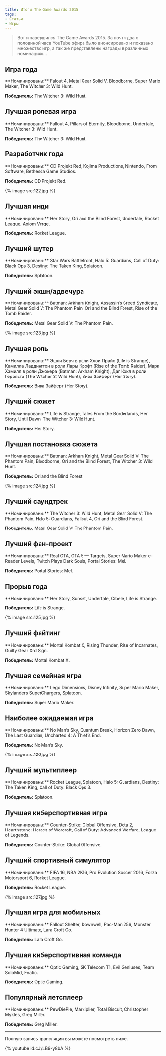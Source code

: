 ```yaml
---
title: Итоги The Game Awards 2015
tags:
- Статьи
- Игры
---
```


> Вот и завершился The Game Awards 2015. За почти два с половиной часа YouTube эфира было анонсировано и показано множество игр, а так же представлены награды в различных номинациях…

## Игра года

<div class="block" markdown="1">
**Номинированы:** Falout 4, Metal Gear Solid V, Bloodborne, Super Mario Maker, The Witcher 3: Wild Hunt.

**Победитель:** The Witcher 3: Wild Hunt.
</div>

## Лучшая ролевая игра

<div class="block" markdown="1">
**Номинированы:** Fallout 4, Pillars of Eternity, Bloodborne, Undertale, The Witcher 3: Wild Hunt.

**Победитель:** The Witcher 3: Wild Hunt.
</div>

## Разработчик года

<div class="block" markdown="1">
**Номинированы:** CD Projekt Red, Kojima Productions, Nintendo, From Software, Bethesda Game Studios.

**Победитель:** CD Projekt Red.
</div>

{% image src:122.jpg %}

## Лучшая инди

<div class="block" markdown="1">
**Номинированы:** Her Story, Ori and the Blind Forest, Undertale, Rocket League, Axiom Verge.

**Победитель:** Rocket League.
</div>

## Лучший шутер

<div class="block" markdown="1">
**Номинированы:** Star Wars Battlefront, Halo 5: Guardians, Call of Duty: Black Ops 3, Destiny: The Taken King, Splatoon.

**Победитель:** Splatoon.
</div>

## Лучший экшн/адвечура

<div class="block" markdown="1">
**Номинированы:** Batman: Arkham Knight, Assassin’s Creed Syndicate, Metal Gear Solid V: The Phantom Pain, Ori and the Blind Forest, Rise of the Tomb Raider.

**Победитель:** Metal Gear Solid V: The Phantom Pain.
</div>

{% image src:123.jpg %}

## Лучшая роль

<div class="block" markdown="1">
**Номинированы:** Эшли Берч в роли Хлои Прайс (Life is Strange), Камилла Ладдингтон в роли Лары Крофт (Rise of the Tomb Raider), Марк Хэмилл в роли Джокера (Batman: Arkham Knight), Даг Кокл в роли Геральта (The Witcher 3: Wild Hunt), Вива Зайферт (Her Story).

**Победитель:** Вива Зайферт (Her Story).
</div>

## Лучший сюжет

<div class="block" markdown="1">
**Номинированы:** Life is Strange, Tales From the Borderlands, Her Story, Until Dawn, The Witcher 3: Wild Hunt.

**Победитель:** Her Story.
</div>

## Лучшая постановка сюжета

<div class="block" markdown="1">
**Номинированы:** Batman: Arkham Knight, Metal Gear Solid V: The Phantom Pain, Bloodborne, Ori and the Blind Forest, The Witcher 3: Wild Hunt.

**Победитель:** Ori and the Blind Forest.
</div>

{% image src:124.jpg %}

## Лучший саундтрек

<div class="block" markdown="1">
**Номинированы:** The Witcher 3: Wild Hunt, Metal Gear Solid V: The Phantom Pain, Halo 5: Guardians, Fallout 4, Ori and the Blind Forest.

**Победитель:** Metal Gear Solid V: The Phantom Pain.
</div>

## Лучший фан-проект

<div class="block" markdown="1">
**Номинированы:** Real GTA, GTA 5 — Targets, Super Mario Maker e-Reader Levels, Twitch Plays Dark Souls, Portal Stories: Mel.

**Победитель:** Portal Stories: Mel.
</div>

## Прорыв года

<div class="block" markdown="1">
**Номинированы:** Her Story, Sunset, Undertale, Cibele, Life is Strange.

**Победитель:** Life is Strange.
</div>

{% image src:125.jpg %}

## Лучший файтинг

<div class="block" markdown="1">
**Номинированы:** Mortal Kombat X, Rising Thunder, Rise of Incarnates, Guilty Gear Xrd Sign.

**Победитель:** Mortal Kombat X.
</div>

## Лучшая семейная игра

<div class="block" markdown="1">
**Номинированы:** Lego Dimensions, Disney Infinity, Super Mario Maker, Skylanders SuperChargers, Splatoon.

**Победитель:** Super Mario Maker.
</div>

## Наиболее ожидаемая игра

<div class="block" markdown="1">
**Номинированы:** No Man’s Sky, Quantum Break, Horizon Zero Dawn, The Last Guardian, Uncharted 4: A Thief’s End.

**Победитель:** No Man’s Sky.
</div>

{% image src:126.jpg %}

## Лучший мультиплеер

<div class="block" markdown="1">
**Номинированы:** Rocket League, Splatoon, Halo 5: Guardians, Destiny: The Taken King, Call of Duty: Black Ops 3.

**Победитель:** Splatoon.
</div>

## Лучшая киберспортивная игра

<div class="block" markdown="1">
**Номинированы:** Counter-Strike: Global Offensive, Dota 2, Hearthstone: Heroes of Warcraft, Call of Duty: Advanced Warfare, League of Legends.

**Победитель:** Counter-Strike: Global Offensive.
</div>

## Лучший спортивный симулятор

<div class="block" markdown="1">
**Номинированы:** FIFA 16, NBA 2K16, Pro Evolution Soccer 2016, Forza Motorsport 6, Rocket League.

**Победитель:** Rocket League.
</div>

{% image src:127.jpg %}

## Лучшая игра для мобильных

<div class="block" markdown="1">
**Номинированы:** Fallout Shelter, Downwell, Pac-Man 256, Monster Hunter 4 Ultimate, Lara Croft Go.

**Победитель:** Lara Croft Go.
</div>

## Лучшая киберспортивная команда

<div class="block" markdown="1">
**Номинированы:** Optic Gaming, SK Telecom T1, Evil Geniuses, Team SoloMid, Fnatic.

**Победитель:** Optic Gaming.
</div>

## Популярный летсплеер

<div class="block" markdown="1">
**Номинированы:** PewDiePie, Markiplier, Total Biscuit, Christopher Mykles, Greg Miller.

**Победитель:** Greg Miller.
</div>

---

Полную запись трансляции вы можете посмотреть ниже.

{% youtube id:cJyLB9-y8bA %}